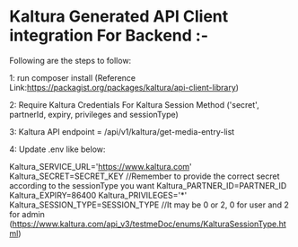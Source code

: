 # Kaltura Generated API Client integration For Backend :-

Following are the steps to follow:

1: run composer install (Reference Link:https://packagist.org/packages/kaltura/api-client-library)

2: Require Kaltura Credentials For Kaltura Session Method ('secret', partnerId, expiry, privileges and sessionType)

3: Kaltura API endpoint = /api/v1/kaltura/get-media-entry-list

4: Update .env like below:

Kaltura_SERVICE_URL='https://www.kaltura.com'
Kaltura_SECRET=SECRET_KEY //Remember to provide the correct secret according to the sessionType you want
Kaltura_PARTNER_ID=PARTNER_ID
Kaltura_EXPIRY=86400
Kaltura_PRIVILEGES='*'
Kaltura_SESSION_TYPE=SESSION_TYPE //It may be 0 or 2, 0 for user and 2 for admin (https://www.kaltura.com/api_v3/testmeDoc/enums/KalturaSessionType.html)
